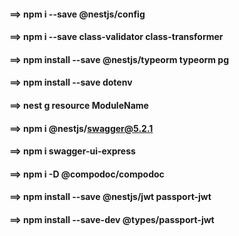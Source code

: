#### ==> npm i --save @nestjs/config
#### ==> npm i --save class-validator class-transformer
#### ==> npm install --save @nestjs/typeorm typeorm pg
#### ==> npm install --save dotenv
#### ==> nest g resource ModuleName
#### ==> npm i @nestjs/swagger@5.2.1
#### ==> npm i swagger-ui-express
#### ==> npm i -D @compodoc/compodoc
#### ==> npm install --save @nestjs/jwt passport-jwt
#### ==> npm install --save-dev @types/passport-jwt